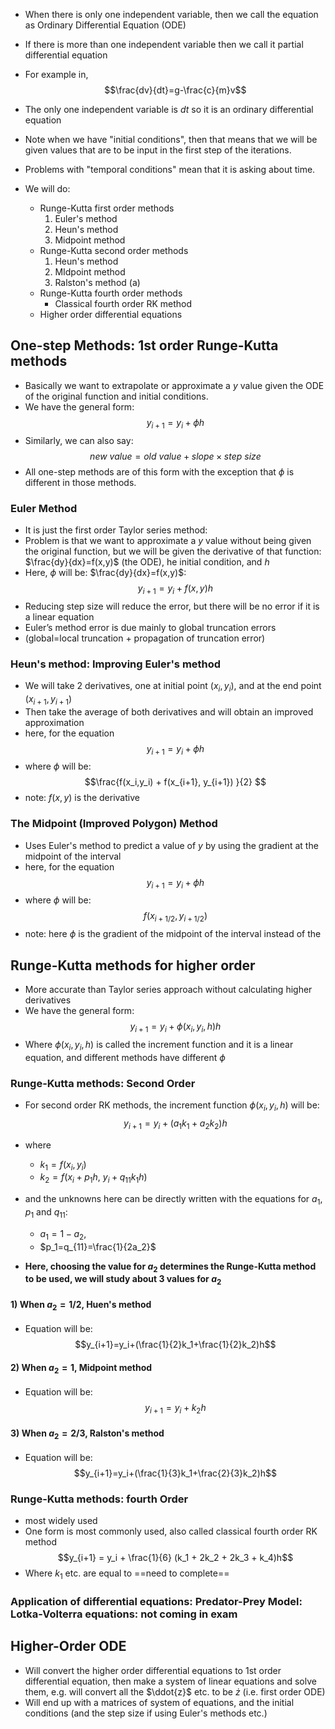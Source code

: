 - When there is only one independent variable, then we call the equation as Ordinary Differential Equation (ODE)
- If there is more than one independent variable then we call it partial differential equation
- For example in, $$\frac{dv}{dt}=g-\frac{c}{m}v$$
- The only one independent variable is $dt$ so it is an ordinary differential equation
- Note when we have "initial conditions", then that means that we will be given values that are to be input in the first step of the iterations.
- Problems with "temporal conditions" mean that it is asking about time.

- We will do:
	- Runge-Kutta first order methods
		1) Euler's method
		2) Heun's method
		3) Midpoint method
	- Runge-Kutta second order methods
		1) Heun's method
		2) MIdpoint method
		3) Ralston's method (a)
	- Runge-Kutta fourth order methods
		- Classical fourth order RK method
	- Higher order differential equations

## One-step Methods: 1st order Runge-Kutta methods
- Basically we want to extrapolate or approximate a $y$ value given the ODE of the original function and initial conditions.
- We have the general form: $$y_{i+1}=y_i+ \phi h$$
- Similarly, we can also say: $$new\ value=old\ value + slope\times step\ size $$
- All one-step methods are of this form with the exception that $\phi$ is different in those methods.
### Euler Method
- It is just the first order Taylor series method: 
- Problem is that we want to approximate a $y$ value without being given the original function, but we will be given the derivative of that function: $\frac{dy}{dx}=f(x,y)$ (the ODE), he initial condition, and $h$
- Here, $\phi$ will be: $\frac{dy}{dx}=f(x,y)$: $$y_{i+1}=y_i + f(x,y)h$$
- Reducing step size will reduce the error, but there will be no error if it is a linear equation
- Euler’s method error is due mainly to global truncation errors 
- (global=local truncation + propagation of truncation error)

### Heun's method: Improving Euler's method
- We will take 2 derivatives, one at initial point $(x_i,y_i)$, and at the end point $(x_{i+1}, y_{i+1})$ 
- Then take the average of both derivatives and will obtain an improved approximation
- here, for the equation $$y_{i+1}=y_i+ \phi h$$
- where $\phi$ will be: $$\frac{f(x_i,y_i) + f(x_{i+1}, y_{i+1}) }{2} $$
- note: $f(x, y )$ is the derivative

### The Midpoint (Improved Polygon) Method
- Uses Euler's method to predict a value of $y$ by using the gradient at the midpoint of the interval
- here, for the equation $$y_{i+1}=y_i+ \phi h$$
- where $\phi$ will be: $$f(x_{i+1/2}, y_{i+1/2} )$$
- note: here $\phi$ is the gradient of the midpoint of the interval instead of the 

## Runge-Kutta methods for higher order
- More accurate than Taylor series approach without calculating higher derivatives
- We have the general form: $$y_{i+1}=y_i+ \phi(x_i, y_i, h)h$$
- Where $\phi(x_i, y_i, h)$ is called the increment function and it is a linear equation, and different methods have different $\phi$  

### Runge-Kutta methods: Second Order
- For second order RK methods, the increment function $\phi(x_i, y_i, h)$ will be: $$y_{i+1}=y_i+(a_1k_1+a_2k_2)h$$
- where
	- $k_1=f(x_i, y_i)$
	- $k_2=f(x_i+ p_1h, \ y_i+q_{11}k_1h)$ 

- and the unknowns here can be directly written with the equations for $a_1$, $p_1$ and $q_{11}$: 
	- $a_1=1-a_2$,
	- $p_1=q_{11}=\frac{1}{2a_2}$

- **Here, choosing the value for $a_2$ determines the Runge-Kutta method to be used, we will study about 3 values for $a_2$**

#### 1) When $a_2=1/2$, Huen's method
- Equation will be: $$y_{i+1}=y_i+(\frac{1}{2}k_1+\frac{1}{2}k_2)h$$
#### 2) When $a_2=1$, Midpoint method
- Equation will be: $$y_{i+1}=y_i+ k_2h$$
#### 3) When $a_2=2/3$, Ralston's method
- Equation will be: $$y_{i+1}=y_i+(\frac{1}{3}k_1+\frac{2}{3}k_2)h$$

### Runge-Kutta methods: fourth Order
- most widely used
- One form is most commonly used, also called classical fourth order RK method $$y_{i+1} = y_i + \frac{1}{6} (k_1 + 2k_2 + 2k_3 + k_4)h$$
- Where $k_1$ etc. are equal to ==need to complete== 


### Application of differential equations: Predator-Prey Model: Lotka-Volterra equations: not coming in exam

## Higher-Order ODE

- Will convert the higher order differential equations to 1st order differential equation, then make a system of linear equations and solve them, e.g. will convert all the $\ddot{z}$  etc. to be $\dot{z}$ (i.e. first order ODE) 
- Will end up with a matrices of system of equations, and the initial conditions (and the step size if using Euler's methods etc.)
